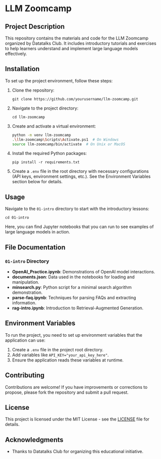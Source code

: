 
# LLM Zoomcamp

## Project Description
This repository contains the materials and code for the LLM Zoomcamp organized by Datatalks Club. It includes introductory tutorials and exercises to help learners understand and implement large language models effectively.

## Installation
To set up the project environment, follow these steps:

1. Clone the repository:
   ```
   git clone https://github.com/yourusername/llm-zoomcamp.git
   ```
2. Navigate to the project directory:
   ```
   cd llm-zoomcamp
   ```
3. Create and activate a virtual environment:
   ```bash
   python -m venv llm-zoomcamp
   .\llm-zoomcamp\Scripts\Activate.ps1  # On Windows
   source llm-zoomcamp/bin/activate  # On Unix or MacOS
   ```
4. Install the required Python packages:
   ```
   pip install -r requirements.txt
   ```
5. Create a `.env` file in the root directory with necessary configurations (API keys, environment settings, etc.). See the Environment Variables section below for details.


## Usage
Navigate to the `01-intro` directory to start with the introductory lessons:

```
cd 01-intro
```

Here, you can find Jupyter notebooks that you can run to see examples of large language models in action.

## File Documentation
### `01-intro` Directory
- **OpenAI_Practice.ipynb**: Demonstrations of OpenAI model interactions.
- **documents.json**: Data used in the notebooks for loading and manipulation.
- **minsearch.py**: Python script for a minimal search algorithm demonstration.
- **parse-faq.ipynb**: Techniques for parsing FAQs and extracting information.
- **rag-intro.ipynb**: Introduction to Retrieval-Augmented Generation.

## Environment Variables
To run the project, you need to set up environment variables that the application can use:
1. Create a `.env` file in the project root directory.
2. Add variables like `API_KEY="your_api_key_here"`.
3. Ensure the application reads these variables at runtime.

## Contributing
Contributions are welcome! If you have improvements or corrections to propose, please fork the repository and submit a pull request.

## License
This project is licensed under the MIT License - see the [LICENSE](LICENSE) file for details.

## Acknowledgments
- Thanks to Datatalks Club for organizing this educational initiative.
